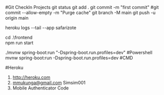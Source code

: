 
#Git CheckIn Projects
git status
git add .
git commit -m "first commit"
#git commit --allow-empty -m "Purge cache"
git branch -M main
git push -u origin main


heroku logs --tail --app safarizote


cd .\frontend\
npm run start

./mvnw spring-boot:run "-Dspring-boot.run.profiles=dev" #Powershell
mvnw spring-boot:run -Dspring-boot.run.profiles=dev   #CMD

#Heroku
1. http://heroku.com
2. mmukunga@gmail.com Simsim001
3. Mobile Authenticator Code
